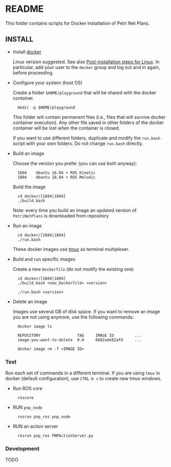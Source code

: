 # README #

This folder contains scripts for Docker installation of Petri Net Plans.


## INSTALL ##

* Install [docker](http://www.docker.com)

    Linux version suggested. See also 
    [Post-installation steps for Linux](https://docs.docker.com/install/linux/linux-postinstall/).
    In particular, add your user to the `docker` group and log out and in again, before proceeding.


* Configure your system (host OS)

    Create a folder `$HOME/playground` that will be shared with the docker container.

        mkdir -p $HOME/playground

    This folder will contain permanent files (i.e., files that will survive docker container execution).
    Any other file saved in other folders of the docker container will be lost when the container is closed.

    If you want to use different folders, duplicate and modify the `run.bash` script with your own folders.
    Do not change `run.bash` directly.




* Build an image

    Choose the version you prefer (you can use both anyway):
    
        1604    Ubuntu 16.04 + ROS Kinetic
        1804    Ubuntu 18.04 + ROS Melodic

    Build the image

        cd docker/[1604|1804]
        ./build.bash 

    Note: every time you build an image an updated version of `PetriNetPlans` is downloaded from repository 


* Run an image

        cd docker/[1604|1804]
        ./run.bash

    These docker images use [tmux](https://github.com/tmux/tmux/wiki) as  terminal multiplexer.


* Build and run specific images

    Create a new `Dockerfile` (do not modify the existing one)

        cd docker/[1604|1804]
        ./build.bash <new_Dockerfile> <version>

        ./run.bash <version>



* Delete an image

    Images use several GB of disk space. If you want to remove an image you are
    not using anymore, use the following commands:

        docker image ls

        REPOSITORY                TAG     IMAGE ID         ...
        image-you-want-to-delete  0.0     6b82ade82afd     ...
        
        docker image rm -f <IMAGE ID>





### Test ###

Run each set of commands in a different terminal.
If you are using `tmux` in docker (default configuration), 
use `CTRL-b c` to create new tmux windows.


* Run ROS core

        roscore


* RUN `pnp_node`

        rosrun pnp_ros pnp_node


* RUN an action server

        rosrun pnp_ros PNPActionServer.py


### Development ###

TODO


